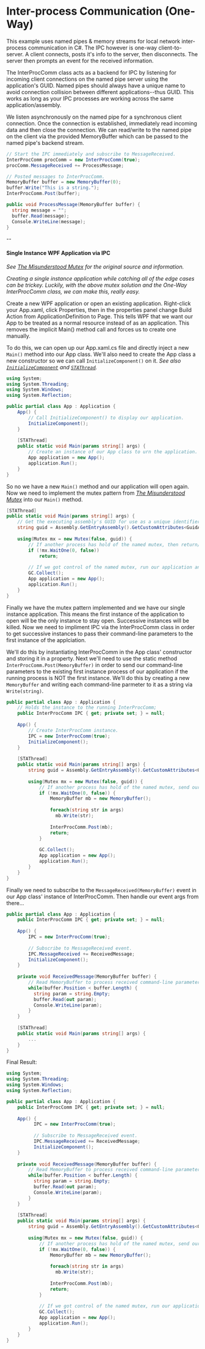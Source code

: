 # Inter-process Communication (One-Way)

This example uses named pipes & memory streams for local network inter-process communication in C#. The IPC however is one-way client-to-server. A client connects, posts it's info to the server, then disconnects. The server then prompts an event for the received information.

The InterProcComm class acts as a backend for IPC by listening for incoming client connections on the named pipe server using the application's GUID. Named pipes should always have a unique name to avoid connection collision between different applications--thus GUID. This works as long as your IPC processes are working across the same application/assembly.

We listen asynchronously on the named pipe for a synchronous client connection. Once the connection is established, immediately read incoming data and then close the connection. We can read/write to the named pipe on the client via the provided MemoryBuffer which can be passed to the named pipe's backend stream.

```c#
// Start the IPC immediately and subscribe to MessageReceived.
InterProcComm procComm = new InterProcComm(true);
procComm.MessageReceived += ProcessMessage;
```
```c#
// Posted messages to InterProcComm.
MemoryBuffer buffer = new MemoryBuffer(0);
buffer.Write("This is a string.");
InterProcComm.Post(buffer);
```
```c#
public void ProcessMessage(MemoryBuffer buffer) {
  string message = "";
  buffer.Read(message);
  Console.WriteLine(message);
}
```

--
#### Single Instance WPF Application via IPC
*See [The Misunderstood Mutex](http://odetocode.com/blogs/scott/archive/2004/08/20/the-misunderstood-mutex.aspx) for the original source and information.*

*Creating a single instance application while catching all of the edge cases can be trickey. Luckily, with the above mutex solution and the One-Way InterProcComm class, we can make this, really easy.*

Create a new WPF application or open an existing application. Right-click your App.xaml, click Properties, then in the properties panel change Build Action from ApplicationDefinition to Page. This tells WPF that we want our App to be treated as a normal resource instead of as an application. This removes the implicit Main() method call and forces us to create one manually.

To do this, we can open up our App.xaml.cs file and directly inject a new `Main()` method into our App class. We'll also need to create the App class a new constructor so we can call `InitializeComponent()` on it. *See also [`InitializeComponent`](http://stackoverflow.com/questions/245825/what-does-initializecomponent-do-and-how-does-it-work-in-wpf) and [`STAThread`](http://stackoverflow.com/questions/1361033/what-does-stathread-do).*
```c#
using System;
using System.Threading;
using System.Windows;
using System.Reflection;

public partial class App : Application {
    App() {
        // Call InitializeComponent() to display our application.
        InitializeComponent();
    }
    
    [STAThread]
    public static void Main(params string[] args) {
        // Create an instance of our App class to urn the application.
        App application = new App();
        application.Run();
    }
}
```
So no we have a new `Main()` method and our application will open again. Now we need to implement the mutex pattern from *[The Misunderstood Mutex](http://odetocode.com/blogs/scott/archive/2004/08/20/the-misunderstood-mutex.aspx)* into our `Main()` method.
```c#
[STAThread]
public static void Main(params string[] args) {
    // Get the executing assembly's GUID for use as a unique identifier.
    string guid = Assembly.GetEntryAssembly().GetCustomAttributes<GuidAttribute>().ToString();
    
    using(Mutex mx = new Mutex(false, guid)) {
        // If another process has hold of the named mutex, then return/close.
        if (!mx.WaitOne(0, false))
            return;
        
        // If we got control of the named mutex, run our application and clean up the mutex.
        GC.Collect();
        App application = new App();
        application.Run();
    }
}
```
Finally we have the mutex pattern implemented and we have our single instance application. This means the first instance of the application to open will be the only instance to stay open. Successive instances will be killed. Now we need to impliment IPC via the InterProcComm class in order to get successive instances to pass their command-line parameters to the first instance of the applciation.

We'll do this by instantiating InterProcComm in the App class' constructor and storing it in a property. Next we'll need to use the static method `InterProcComm.Post(MemoryBuffer)` in order to send our command-line parameters to the existing first instance process of our application if the running process is NOT the first instance. We'll do this by creating a new `MemoryBuffer` and writing each command-line parmeter to it as a string via `Write(string)`.
```c#
public partial class App : Application {
    // Holds the instance to the running InterProcComm;
    public InterProcComm IPC { get; private set; } = null;
    
    App() {
        // Create InterProcComm instance.
        IPC = new InterProcComm(true);
        InitializeComponent();
    }
    
    [STAThread]
    public static void Main(params string[] args) {
        string guid = Assembly.GetEntryAssembly().GetCustomAttributes<GuidAttribute>().ToString();
        
        using(Mutex mx = new Mutex(false, guid)) {
            // If another process has hold of the named mutex, send our Post(), then return/close.
            if (!mx.WaitOne(0, false)) {
                MemoryBuffer mb = new MemoryBuffer();
                
                foreach(string str in args)
                  mb.Write(str);
                  
                InterProcComm.Post(mb);
                return;
            }
            
            GC.Collect();
            App application = new App();
            application.Run();
        }
    }
}
```
Finally we need to subscribe to the `MessageReceived(MemoryBuffer)` event in our App class' instance of InterProcComm. Then handle our event args from there...
```c#
public partial class App : Application {
    public InterProcComm IPC { get; private set; } = null;
    
    App() {
        IPC = new InterProcComm(true);
        
        // Subscribe to MessageReceived event.
        IPC.MessageReceived += ReceivedMessage;
        InitializeComponent();
    }
    
    private void ReceivedMessage(MemoryBuffer buffer) {
        // Read MemoryBuffer to process received command-line parameters...
        while(buffer.Position < buffer.Length) {
          string param = string.Empty;
          buffer.Read(out param);
          Console.WriteLine(param);
        }
    }
    
    [STAThread]
    public static void Main(params string[] args) {
        ...
    }
}
```
Final Result:
```c#
using System;
using System.Threading;
using System.Windows;
using System.Reflection;

public partial class App : Application {
    public InterProcComm IPC { get; private set; } = null;
    
    App() {
          IPC = new InterProcComm(true);
          
          // Subscribe to MessageReceived event.
          IPC.MessageReceived += ReceivedMessage;
          InitializeComponent();
    }
    
    private void ReceivedMessage(MemoryBuffer buffer) {
        // Read MemoryBuffer to process received command-line parameters...
        while(buffer.Position < buffer.Length) {
          string param = string.Empty;
          buffer.Read(out param);
          Console.WriteLine(param);
        }
    }
    
    [STAThread]
    public static void Main(params string[] args) {
        string guid = Assembly.GetEntryAssembly().GetCustomAttributes<GuidAttribute>().ToString();
        
        using(Mutex mx = new Mutex(false, guid)) {
            // If another process has hold of the named mutex, send our Post(), then return/close.
            if (!mx.WaitOne(0, false)) {
                MemoryBuffer mb = new MemoryBuffer();
                
                foreach(string str in args)
                  mb.Write(str);
                  
                InterProcComm.Post(mb);
                return;
            }
            
            // If we got control of the named mutex, run our application and clean up the mutex.
            GC.Collect();
            App application = new App();
            application.Run();
        }
    }
}
```
